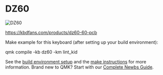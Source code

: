 # DZ60

![DZ60](https://i.imgur.com/8eeYOzU.jpg)

https://kbdfans.com/products/dz60-60-pcb

Make example for this keyboard (after setting up your build environment):

  qmk compile -kb dz60 -km lint_kid

See the [build environment setup](https://docs.qmk.fm/#/getting_started_build_tools) and the [make instructions](https://docs.qmk.fm/#/getting_started_make_guide) for more information. Brand new to QMK? Start with our [Complete Newbs Guide](https://docs.qmk.fm/#/newbs).
